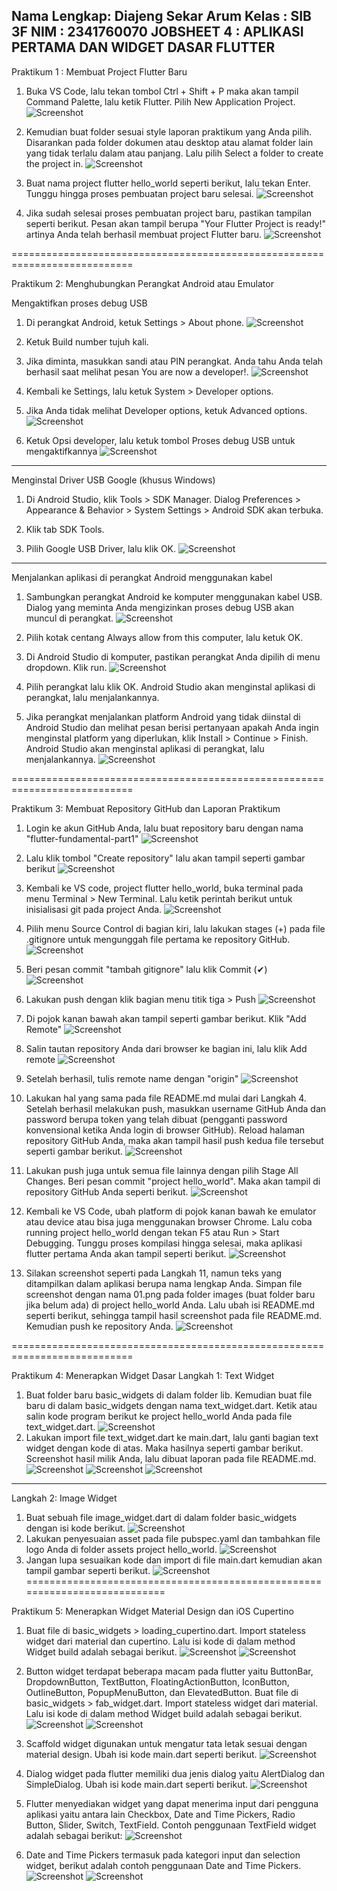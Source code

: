 
**Nama Lengkap: Diajeng Sekar Arum**
**Kelas : SIB 3F**
**NIM : 2341760070**
**JOBSHEET 4 : APLIKASI PERTAMA DAN WIDGET DASAR FLUTTER**
-------------------------------------------------------------------

Praktikum 1 : Membuat Project Flutter Baru

1.	Buka VS Code, lalu tekan tombol Ctrl + Shift + P maka akan tampil Command Palette, lalu ketik Flutter. Pilih New Application Project.
![Screenshot](images/prak1.1.png)

2.	Kemudian buat folder sesuai style laporan praktikum yang Anda pilih. Disarankan pada folder dokumen atau desktop atau alamat folder lain yang tidak terlalu dalam atau panjang. Lalu pilih Select a folder to create the project in.
![Screenshot](images/prak1.2.png)

3.	Buat nama project flutter hello_world seperti berikut, lalu tekan Enter. Tunggu hingga proses pembuatan project baru selesai.
![Screenshot](images/prak1.3.png)

4.	Jika sudah selesai proses pembuatan project baru, pastikan tampilan seperti berikut. Pesan akan tampil berupa "Your Flutter Project is ready!" artinya Anda telah berhasil membuat project Flutter baru.
![Screenshot](images/prak1.4.png)

===========================================================================

Praktikum 2: Menghubungkan Perangkat Android atau Emulator

Mengaktifkan proses debug USB
1.	Di perangkat Android, ketuk Settings > About phone.
![Screenshot](images/prak2.1.png)

2.	Ketuk Build number tujuh kali.

3.	Jika diminta, masukkan sandi atau PIN perangkat. Anda tahu Anda telah berhasil saat melihat pesan You are now a developer!.
![Screenshot](images/prak2.3.png)

4.	Kembali ke Settings, lalu ketuk System > Developer options.

5.	Jika Anda tidak melihat Developer options, ketuk Advanced options.
![Screenshot](images/prak2.5.png)

6.	Ketuk Opsi developer, lalu ketuk tombol Proses debug USB untuk mengaktifkannya
![Screenshot](images/prak2.6.png)
---------------------------------------------------------------------------
Menginstal Driver USB Google (khusus Windows)
1.	Di Android Studio, klik Tools > SDK Manager. Dialog Preferences > Appearance & Behavior > System Settings > Android SDK akan terbuka.

2.	Klik tab SDK Tools.

3.	Pilih Google USB Driver, lalu klik OK.
![Screenshot](images/prak2.2.3.png)
---------------------------------------------------------------------------
Menjalankan aplikasi di perangkat Android menggunakan kabel
1.	Sambungkan perangkat Android ke komputer menggunakan kabel USB. Dialog yang meminta Anda mengizinkan proses debug USB akan muncul di perangkat.
![Screenshot](images/prak2.3.1.png)

2.	Pilih kotak centang Always allow from this computer, lalu ketuk OK.

3.	Di Android Studio di komputer, pastikan perangkat Anda dipilih di menu dropdown. Klik run.
![Screenshot](images/prak2.3.3.png)

4.	Pilih perangkat lalu klik OK. Android Studio akan menginstal aplikasi di perangkat, lalu menjalankannya.

5.	Jika perangkat menjalankan platform Android yang tidak diinstal di Android Studio dan melihat pesan berisi pertanyaan apakah Anda ingin menginstal platform yang diperlukan, klik Install > Continue > Finish. Android Studio akan menginstal aplikasi di perangkat, lalu menjalankannya.
![Screenshot](images/prak2.3.hasil.png)

===========================================================================

Praktikum 3: Membuat Repository GitHub dan Laporan Praktikum

1.	Login ke akun GitHub Anda, lalu buat repository baru dengan nama "flutter-fundamental-part1"
![Screenshot](images/prak3.1.png)

2.	Lalu klik tombol "Create repository" lalu akan tampil seperti gambar berikut
![Screenshot](images/prak3.2.png)

3.	Kembali ke VS code, project flutter hello_world, buka terminal pada menu Terminal > New Terminal. Lalu ketik perintah berikut untuk inisialisasi git pada project Anda.
![Screenshot](images/prak3.3.png)

4.	Pilih menu Source Control di bagian kiri, lalu lakukan stages (+) pada file .gitignore untuk mengunggah file pertama ke repository GitHub.
![Screenshot](images/prak3.4.png)

5.	Beri pesan commit "tambah gitignore" lalu klik Commit (✔)
![Screenshot](images/prak3.5.png)

6.	Lakukan push dengan klik bagian menu titik tiga > Push
![Screenshot](images/prak3.6.png)

7.	Di pojok kanan bawah akan tampil seperti gambar berikut. Klik "Add Remote"
![Screenshot](images/prak3.7.png)

8.	Salin tautan repository Anda dari browser ke bagian ini, lalu klik Add remote
![Screenshot](images/prak3.8.png)

9.	Setelah berhasil, tulis remote name dengan "origin"
![Screenshot](images/prak3.9.png)

10.	Lakukan hal yang sama pada file README.md mulai dari Langkah 4. Setelah berhasil melakukan push, masukkan username GitHub Anda dan password berupa token yang telah dibuat (pengganti password konvensional ketika Anda login di browser GitHub). Reload halaman repository GitHub Anda, maka akan tampil hasil push kedua file tersebut seperti gambar berikut.
![Screenshot](images/prak3.10.png)

11.	Lakukan push juga untuk semua file lainnya dengan pilih Stage All Changes. Beri pesan commit "project hello_world". Maka akan tampil di repository GitHub Anda seperti berikut.
![Screenshot](images/prak3.11.png)

12.	Kembali ke VS Code, ubah platform di pojok kanan bawah ke emulator atau device atau bisa juga menggunakan browser Chrome. Lalu coba running project hello_world dengan tekan F5 atau Run > Start Debugging. Tunggu proses kompilasi hingga selesai, maka aplikasi flutter pertama Anda akan tampil seperti berikut.
![Screenshot](images/prak3.12.png)

13.	Silakan screenshot seperti pada Langkah 11, namun teks yang ditampilkan dalam aplikasi berupa nama lengkap Anda. Simpan file screenshot dengan nama 01.png pada folder images (buat folder baru jika belum ada) di project hello_world Anda. Lalu ubah isi README.md seperti berikut, sehingga tampil hasil screenshot pada file README.md. Kemudian push ke repository Anda.
![Screenshot](images/prak3.13.png)

===========================================================================

Praktikum 4: Menerapkan Widget Dasar
Langkah 1: Text Widget

1. Buat folder baru basic_widgets di dalam folder lib. Kemudian buat file baru di dalam basic_widgets dengan nama text_widget.dart. Ketik atau salin kode program berikut ke project hello_world Anda pada file text_widget.dart.
![Screenshot](images/prak4.1.1.png)
2. Lakukan import file text_widget.dart ke main.dart, lalu ganti bagian text widget dengan kode di atas. Maka hasilnya seperti gambar berikut. Screenshot hasil milik Anda, lalu dibuat laporan pada file README.md.
![Screenshot](images/prak4.1.2.png)
![Screenshot](images/prak4.1.3.png)
![Screenshot](images/prak4.1.4.png)
---------------------------------------------------------------------------
Langkah 2: Image Widget

1. Buat sebuah file image_widget.dart di dalam folder basic_widgets dengan isi kode berikut.
![Screenshot](images/prak4.2.1.png)
2. Lakukan penyesuaian asset pada file pubspec.yaml dan tambahkan file logo Anda di folder assets project hello_world.
![Screenshot](images/prak4.2.2.png)
3. Jangan lupa sesuaikan kode dan import di file main.dart kemudian akan tampil gambar seperti berikut.
![Screenshot](images/prak4.2.3.png)
===========================================================================

Praktikum 5: Menerapkan Widget Material Design dan iOS Cupertino
1.	Buat file di basic_widgets > loading_cupertino.dart. Import stateless widget dari material dan cupertino. Lalu isi kode di dalam method Widget build adalah sebagai berikut.
![Screenshot](images/prak5.1.1.png)
![Screenshot](images/prak5.1.2.png)

2.	Button widget terdapat beberapa macam pada flutter yaitu ButtonBar, DropdownButton, TextButton, FloatingActionButton, IconButton, OutlineButton, PopupMenuButton, dan ElevatedButton.
Buat file di basic_widgets > fab_widget.dart. Import stateless widget dari material. Lalu isi kode di dalam method Widget build adalah sebagai berikut.
![Screenshot](images/prak5.2.1.png)
![Screenshot](images/prak5.2.2.png)

3.	Scaffold widget digunakan untuk mengatur tata letak sesuai dengan material design.
Ubah isi kode main.dart seperti berikut.
![Screenshot](images/prak5.3.png)

4.	Dialog widget pada flutter memiliki dua jenis dialog yaitu AlertDialog dan SimpleDialog.
Ubah isi kode main.dart seperti berikut.
![Screenshot](images/prak5.4.png)

5.	Flutter menyediakan widget yang dapat menerima input dari pengguna aplikasi yaitu antara lain Checkbox, Date and Time Pickers, Radio Button, Slider, Switch, TextField.
Contoh penggunaan TextField widget adalah sebagai berikut:
![Screenshot](images/prak5.5.png)

6.	Date and Time Pickers termasuk pada kategori input dan selection widget, berikut adalah contoh penggunaan Date and Time Pickers.
![Screenshot](images/prak5.6.png)
![Screenshot](images/prak5.6.1.png)


